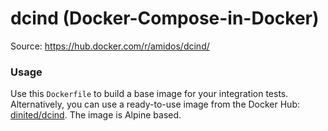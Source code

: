 # dcind (Docker-Compose-in-Docker)
Source: https://hub.docker.com/r/amidos/dcind/

### Usage

Use this ```Dockerfile``` to build a base image for your integration tests. Alternatively, you can use a ready-to-use image from the Docker Hub: [dinited/dcind](https://hub.docker.com/r/dinited/dcind/). The image is Alpine based.
